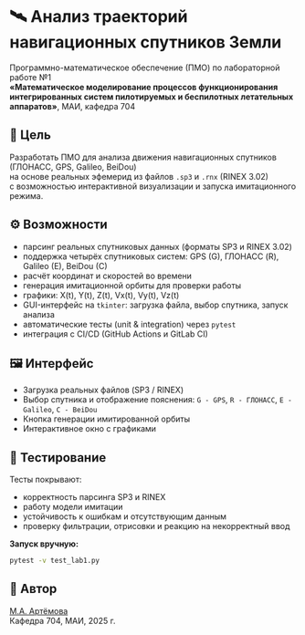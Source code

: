 ﻿# 🛰 Анализ траекторий навигационных спутников Земли

Программно-математическое обеспечение (ПМО) по лабораторной работе №1  
**«Математическое моделирование процессов функционирования интегрированных систем пилотируемых и беспилотных летательных аппаратов»**, МАИ, кафедра 704

## 🎯 Цель
Разработать ПМО для анализа движения навигационных спутников (ГЛОНАСС, GPS, Galileo, BeiDou)  
на основе реальных эфемерид из файлов `.sp3` и `.rnx` (RINEX 3.02)  
с возможностью интерактивной визуализации и запуска имитационного режима.

## ⚙️ Возможности
- парсинг реальных спутниковых данных (форматы SP3 и RINEX 3.02)
- поддержка четырёх спутниковых систем: GPS (G), ГЛОНАСС (R), Galileo (E), BeiDou (C)
- расчёт координат и скоростей во времени
- генерация имитационной орбиты для проверки работы
- графики: X(t), Y(t), Z(t), Vx(t), Vy(t), Vz(t)
- GUI-интерфейс на `tkinter`: загрузка файла, выбор спутника, запуск анализа
- автоматические тесты (unit & integration) через `pytest`
- интеграция с CI/CD (GitHub Actions и GitLab CI)

## 🖼 Интерфейс
- Загрузка реальных файлов (SP3 / RINEX)
- Выбор спутника и отображение пояснения: `G - GPS`, `R - ГЛОНАСС`, `E - Galileo`, `C - BeiDou`
- Кнопка генерации имитированной орбиты
- Интерактивное окно с графиками

## 🧪 Тестирование
Тесты покрывают:
- корректность парсинга SP3 и RINEX
- работу модели имитации
- устойчивость к ошибкам и отсутствующим данным
- проверку фильтрации, отрисовки и реакцию на некорректный ввод

**Запуск вручную:**
```bash
pytest -v test_lab1.py
```

## 🧠 Автор
[М.А. Артёмова](https://github.com/martalarosa)  
Кафедра 704, МАИ, 2025 г.